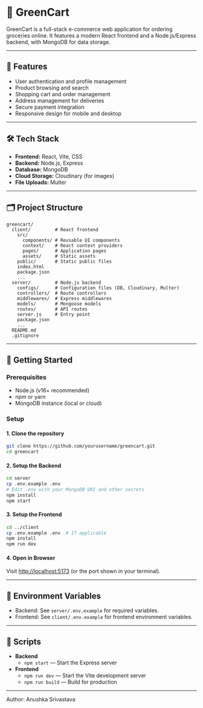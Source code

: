# 🛒 GreenCart

GreenCart is a full-stack e-commerce web application for ordering groceries online. It features a modern React frontend and a Node.js/Express backend, with MongoDB for data storage.

---

## 🧠 Features

- User authentication and profile management
- Product browsing and search
- Shopping cart and order management
- Address management for deliveries
- Secure payment integration
- Responsive design for mobile and desktop

---

## 🛠️ Tech Stack

- **Frontend:** React, Vite, CSS
- **Backend:** Node.js, Express
- **Database:** MongoDB
- **Cloud Storage:** Cloudinary (for images)
- **File Uploads:** Multer

---

## 🗂️ Project Structure

```
greencart/
  client/         # React frontend
    src/
      components/ # Reusable UI components
      context/    # React context providers
      pages/      # Application pages
      assets/     # Static assets
    public/       # Static public files
    index.html
    package.json
    ...
  server/         # Node.js backend
    configs/      # Configuration files (DB, Cloudinary, Multer)
    controllers/  # Route controllers
    middlewares/  # Express middlewares
    models/       # Mongoose models
    routes/       # API routes
    server.js     # Entry point
    package.json
    ...
  README.md
  .gitignore
```
---

## 🚀 Getting Started

### Prerequisites

- Node.js (v16+ recommended)
- npm or yarn
- MongoDB instance (local or cloud)

### Setup

#### 1. Clone the repository

```sh
git clone https://github.com/yourusername/greencart.git
cd greencart
```

#### 2. Setup the Backend

```sh
cd server
cp .env.example .env
# Edit .env with your MongoDB URI and other secrets
npm install
npm start
```

#### 3. Setup the Frontend

```sh
cd ../client
cp .env.example .env  # If applicable
npm install
npm run dev
```

#### 4. Open in Browser

Visit [http://localhost:5173](http://localhost:5173) (or the port shown in your terminal).

---

## 🔐 Environment Variables

- Backend: See `server/.env.example` for required variables.
- Frontend: See `client/.env.example` for frontend environment variables.

---

## 🔧 Scripts

- **Backend**
  - `npm start` — Start the Express server
- **Frontend**
  - `npm run dev` — Start the Vite development server
  - `npm run build` — Build for production
  
---
Author: Anushka Srivastava

